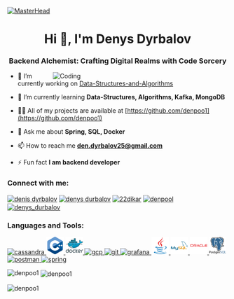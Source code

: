 [![MasterHead](https://steamuserimages-a.akamaihd.net/ugc/1661224712069230981/BFD6A13BBBF6F1A2A7FA6A6DA961E0700E98660A/?imw=1024&imh=576&ima=fit&impolicy=Letterbox&imcolor=%23000000&letterbox=true)](https://denpoo1.io)
<h1 align="center">Hi 👋, I'm Denys Dyrbalov</h1>
<h3 align="center">Backend Alchemist: Crafting Digital Realms with Code Sorcery</h3>
<img align="right" alt="Coding" width="400" src="https://cdn.dribbble.com/users/1162077/screenshots/3848914/programmer.gif">

- 🔭 I’m currently working on [Data-Structures-and-Algorithms](git@github.com:denpoo1/Data-Structures-and-Algorithms.git)

- 🌱 I’m currently learning **Data-Structures, Algorithms, Kafka, MongoDB**

- 👨‍💻 All of my projects are available at [https://github.com/denpoo1](https://github.com/denpoo1)

- 💬 Ask me about **Spring, SQL, Docker**

- 📫 How to reach me **den.dyrbalov25@gmail.com**

- ⚡ Fun fact **I am backend developer**

<h3 align="left">Connect with me:</h3>
<p align="left">
<a href="https://linkedin.com/in/denis dyrbalov" target="blank"><img align="center" src="https://raw.githubusercontent.com/rahuldkjain/github-profile-readme-generator/master/src/images/icons/Social/linked-in-alt.svg" alt="denis dyrbalov" height="30" width="40" /></a>
<a href="https://fb.com/denys durbalov" target="blank"><img align="center" src="https://raw.githubusercontent.com/rahuldkjain/github-profile-readme-generator/master/src/images/icons/Social/facebook.svg" alt="denys durbalov" height="30" width="40" /></a>
<a href="https://instagram.com/22dikar" target="blank"><img align="center" src="https://raw.githubusercontent.com/rahuldkjain/github-profile-readme-generator/master/src/images/icons/Social/instagram.svg" alt="22dikar" height="30" width="40" /></a>
<a href="https://www.leetcode.com/denpool" target="blank"><img align="center" src="https://raw.githubusercontent.com/rahuldkjain/github-profile-readme-generator/master/src/images/icons/Social/leet-code.svg" alt="denpool" height="30" width="40" /></a>
<a href="https://discord.gg/denys_durbalov" target="blank"><img align="center" src="https://raw.githubusercontent.com/rahuldkjain/github-profile-readme-generator/master/src/images/icons/Social/discord.svg" alt="denys_durbalov" height="30" width="40" /></a>
</p>

<h3 align="left">Languages and Tools:</h3>
<p align="left"> <a href="https://cassandra.apache.org/" target="_blank" rel="noreferrer"> <img src="https://www.vectorlogo.zone/logos/apache_cassandra/apache_cassandra-icon.svg" alt="cassandra" width="40" height="40"/> </a> <a href="https://www.w3schools.com/cpp/" target="_blank" rel="noreferrer"> <img src="https://raw.githubusercontent.com/devicons/devicon/master/icons/cplusplus/cplusplus-original.svg" alt="cplusplus" width="40" height="40"/> </a> <a href="https://www.docker.com/" target="_blank" rel="noreferrer"> <img src="https://raw.githubusercontent.com/devicons/devicon/master/icons/docker/docker-original-wordmark.svg" alt="docker" width="40" height="40"/> </a> <a href="https://cloud.google.com" target="_blank" rel="noreferrer"> <img src="https://www.vectorlogo.zone/logos/google_cloud/google_cloud-icon.svg" alt="gcp" width="40" height="40"/> </a> <a href="https://git-scm.com/" target="_blank" rel="noreferrer"> <img src="https://www.vectorlogo.zone/logos/git-scm/git-scm-icon.svg" alt="git" width="40" height="40"/> </a> <a href="https://grafana.com" target="_blank" rel="noreferrer"> <img src="https://www.vectorlogo.zone/logos/grafana/grafana-icon.svg" alt="grafana" width="40" height="40"/> </a> <a href="https://www.java.com" target="_blank" rel="noreferrer"> <img src="https://raw.githubusercontent.com/devicons/devicon/master/icons/java/java-original.svg" alt="java" width="40" height="40"/> </a> <a href="https://www.mysql.com/" target="_blank" rel="noreferrer"> <img src="https://raw.githubusercontent.com/devicons/devicon/master/icons/mysql/mysql-original-wordmark.svg" alt="mysql" width="40" height="40"/> </a> <a href="https://www.oracle.com/" target="_blank" rel="noreferrer"> <img src="https://raw.githubusercontent.com/devicons/devicon/master/icons/oracle/oracle-original.svg" alt="oracle" width="40" height="40"/> </a> <a href="https://www.postgresql.org" target="_blank" rel="noreferrer"> <img src="https://raw.githubusercontent.com/devicons/devicon/master/icons/postgresql/postgresql-original-wordmark.svg" alt="postgresql" width="40" height="40"/> </a> <a href="https://postman.com" target="_blank" rel="noreferrer"> <img src="https://www.vectorlogo.zone/logos/getpostman/getpostman-icon.svg" alt="postman" width="40" height="40"/> </a> <a href="https://spring.io/" target="_blank" rel="noreferrer"> <img src="https://www.vectorlogo.zone/logos/springio/springio-icon.svg" alt="spring" width="40" height="40"/> </a> </p>

<p><img align="left" src="https://github-readme-stats.vercel.app/api/top-langs?username=denpoo1&show_icons=true&locale=en&layout=compact" alt="denpoo1" /></p>

<p>&nbsp;<img align="center" src="https://github-readme-stats.vercel.app/api?username=denpoo1&show_icons=true&locale=en" alt="denpoo1" /></p>

<p><img align="center" src="https://github-readme-streak-stats.herokuapp.com/?user=denpoo1&" alt="denpoo1" /></p>
